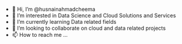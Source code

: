 - 👋 Hi, I’m @husnainahmadcheema
- 👀 I’m interested in Data Science and Cloud Solutions and Services
- 🌱 I’m currently learning Data related fields
- 💞️ I’m looking to collaborate on cloud and data related projects
- 📫 How to reach me ...

<!---
husnainahmadcheema/husnainahmadcheema is a ✨ special ✨ repository because its `README.md` (this file) appears on your GitHub profile.
You can click the Preview link to take a look at your changes.
--->
